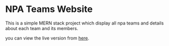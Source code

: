 # NPA Teams Website

This is a simple MERN stack project which display all npa teams and details about each team and its members.

you can view the live version from [here](https://npateams.netlify.app/).



